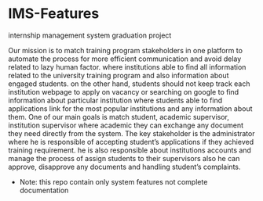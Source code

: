 # IMS-Features
internship management system graduation project 


Our mission is to match training program stakeholders in one platform to automate the process for more efficient communication and avoid delay related to lazy human factor. where
institutions able to find all information related to the university training program and also information about engaged students. on the other hand, students should not keep track 
each institution webpage to apply on vacancy or searching on google to find information about particular institution where students able to find applications link for the most 
popular institutions and any information about them. One of our main goals is match student, academic supervisor, institution supervisor where academic they can exchange any 
document they need directly from the system. The key stakeholder is the administrator where he is responsible of accepting student’s applications if they achieved training 
requirement.  he is also responsible about institutions accounts and manage the process of assign students to their supervisors also he can approve, disapprove any documents and 
handling student’s complaints.

* Note: this repo contain only system features not complete documentation

